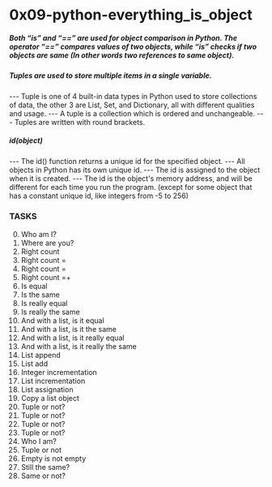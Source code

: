 # 0x09-python-everything_is_object

 ##### Both “is” and “==” are used for object comparison in Python. The operator “==” compares values of two objects, while “is” checks if two objects are same (In other words two references to same object).

 ##### Tuples are used to store multiple items in a single variable.
 --- Tuple is one of 4 built-in data types in Python used to store collections of data, the other 3 are List, Set, and Dictionary, all with different qualities and usage.
 --- A tuple is a collection which is ordered and unchangeable.
 --- Tuples are written with round brackets.

 ##### id(object)
 --- The id() function returns a unique id for the specified object.
 --- All objects in Python has its own unique id.
 --- The id is assigned to the object when it is created.
 --- The id is the object's memory address, and will be different for each time you run the program. (except for some object that has a constant unique id, like integers from -5 to 256)

### TASKS
0. Who am I?
1. Where are you?
2. Right count
3. Right count =
4. Right count =
5. Right count =+
6. Is equal
7. Is the same
8. Is really equal
9. Is really the same
10. And with a list, is it equal
11. And with a list, is it the same
12. And with a list, is it really equal
13. And with a list, is it really the same
14. List append
15. List add
16. Integer incrementation
17. List incrementation
18. List assignation
19. Copy a list object
20. Tuple or not?
21. Tuple or not?
22. Tuple or not?
23. Tuple or not?
24. Who I am?
25. Tuple or not
26. Empty is not empty
27. Still the same?
28. Same or not?